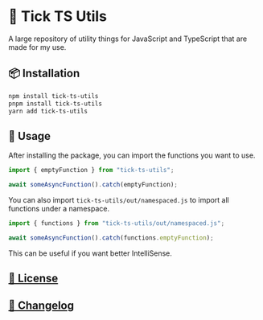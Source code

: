 # 🚀 Tick TS Utils

A large repository of utility things for JavaScript and TypeScript that are made for my use.

## 📦 Installation

```bash
npm install tick-ts-utils
pnpm install tick-ts-utils
yarn add tick-ts-utils
```

## 📖 Usage

After installing the package, you can import the functions you want to use.

```ts
import { emptyFunction } from "tick-ts-utils";

await someAsyncFunction().catch(emptyFunction);
```

You can also import `tick-ts-utils/out/namespaced.js` to import all functions under a namespace.

```ts
import { functions } from "tick-ts-utils/out/namespaced.js";

await someAsyncFunction().catch(functions.emptyFunction);
```

This can be useful if you want better IntelliSense.

## [📝 License](./LICENSE)

## [📄 Changelog](./CHANGELOG.md)

